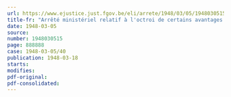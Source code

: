 ```yaml
---
url: https://www.ejustice.just.fgov.be/eli/arrete/1948/03/05/1948030515/justel
title-fr: "Arrêté ministériel relatif à l'octroi de certains avantages en espèces ou en nature aux chômeurs en réadaptation professionnelle. - Modification à l'arrêté ministériel du 20 décembre 1945"
date: 1948-03-05
source:
number: 1948030515
page: 888888
case: 1948-03-05/40
publication: 1948-03-18
starts:
modifies:
pdf-original:
pdf-consolidated:
---
```



